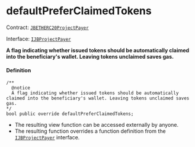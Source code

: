 # defaultPreferClaimedTokens

Contract: [`JBETHERC20ProjectPayer`](/docs/v4/deprecated/v2/contracts/or-utilities/jbetherc20projectpayer/README.md)

Interface: [`IJBProjectPayer`](/docs/v4/deprecated/v2/interfaces/ijbprojectpayer.md)

**A flag indicating whether issued tokens should be automatically claimed into the beneficiary's wallet. Leaving tokens unclaimed saves gas.**

#### Definition

```
/**
  @notice
  A flag indicating whether issued tokens should be automatically claimed into the beneficiary's wallet. Leaving tokens unclaimed saves gas.
*/
bool public override defaultPreferClaimedTokens;
```

* The resulting view function can be accessed externally by anyone.
* The resulting function overrides a function definition from the [`IJBProjectPayer`](/docs/v4/deprecated/v2/interfaces/ijbprojectpayer.md) interface.
